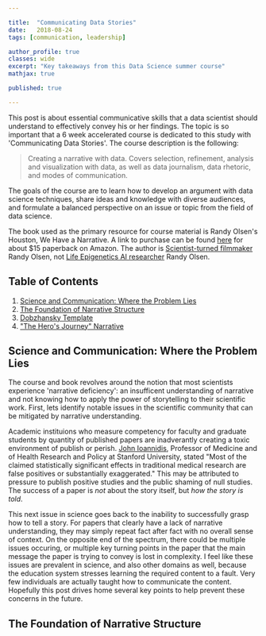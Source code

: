 ```yaml
---

title:  "Communicating Data Stories"
date:   2018-08-24
tags: [communication, leadership]

author_profile: true
classes: wide
excerpt: "Key takeaways from this Data Science summer course"
mathjax: true

published: true

---
```


This post is about essential communicative skills that a data scientist should understand to 
effectively convey his or her findings. The topic is so important that a 6 week accelerated 
course is dedicated to this study with 'Communicating Data Stories'. The course description is the following: 

> Creating a narrative with data. Covers selection, refinement, analysis and visualization with data,
as well as data journalism, data rhetoric, and modes of communication.

The goals of the course are to learn how to develop an argument with data science techniques, share ideas and knowledge with diverse audiences, and formulate a balanced perspective on an issue or topic from the field of data science. 

The book used as the primary resource for course material is Randy Olsen's Houston, We Have a Narrative. A link to purchase can be found [here](https://www.amazon.com/Houston-We-Have-Narrative-Science/dp/022627084X) for about $15 paperback on Amazon. The author is [Scientist-turned filmmaker](http://www.randyolsonproductions.com/randy_olson/randy_olson_index.html) Randy Olsen, not [Life Epigenetics AI researcher](http://www.randalolson.com) Randy Olsen. 

## Table of Contents
1. [Science and Communication: Where the Problem Lies](#science-and-communication-where-the-problem-lies)
2. [The Foundation of Narrative Structure](#the-foundation-of-narrative-structure)
3. [Dobzhansky Template](#dobzhansky-template)
4. ["The Hero's Journey" Narrative](#the-hero's-journey-narrative)

## Science and Communication: Where the Problem Lies

The course and book revolves around the notion that most scientists experience 'narrative deficiency': an insufficent understanding of narrative and not knowing how to apply the power of storytelling to their scientific work. First, lets identify notable issues in the scientific community that can be mitigated by narrative understanding. 

Academic instituions who measure competency for faculty and graduate students by quantity of published papers are inadverantly creating a toxic environment of publish or perish. [John Ioannidis](https://en.wikipedia.org/wiki/John_Ioannidis), Professor of Medicine and of Health Research and Policy at Stanford University, stated "Most of the claimed statistically significant effects in traditional medical research are false positives or substantially exaggerated." This may be attributed to pressure to publish positive studies and the public shaming of null studies. The success of a paper is _not_ about the story itself, but *how the story is told*. 

This next issue in science goes back to the inability to successfully grasp how to tell a story. For papers that clearly have a lack of narrative understanding, they may simply repeat fact after fact with no overall sense of context. On the opposite end of the spectrum, there could be multiple issues occuring, or multiple key turning points in the paper that the main message the paper is trying to convey is lost in complexity. I feel like these issues are prevalent in science, and also other domains as well, because the education system stresses learning the required content to a fault. Very few individuals are actually taught how to communicate the content. Hopefully this post drives home several key points to help prevent these concerns in the future. 

## The Foundation of Narrative Structure















